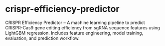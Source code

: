 # crispr-efficiency-predictor
CRISPR Efficiency Predictor – A machine learning pipeline to predict CRISPR-Cas9 gene editing efficiency from sgRNA sequence features using LightGBM regression. Includes feature engineering, model training, evaluation, and prediction workflow.
